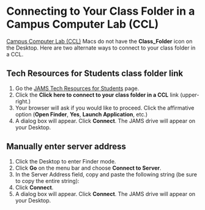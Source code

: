 # Connecting to Your Class Folder in a Campus Computer Lab \(CCL\)

[Campus Computer Lab \(CCL\)](https://uwm.edu/technology/ccls/) Macs do not have the **Class\_Folder** icon on the Desktop. Here are two alternate ways to connect to your class folder in a CCL.

## Tech Resources for Students class folder link

1. Go the [JAMS Tech Resources for Students](http://uwm.edu/journalism-advertising-media-studies/student-resources/tech-resources/) page. 
2. Click the **Click here to connect to your class folder in a CCL** link \(upper-right.\)
3. Your browser will ask if you would like to proceed. Click the affirmative option \(**Open Finder**, **Yes**, **Launch Application**, etc.\)
4. A dialog box will appear. Click **Connect**. The JAMS drive will appear on your Desktop.

## Manually enter server address

1. Click the Desktop to enter Finder mode.
2. Click **Go** on the menu bar and choose **Connect to Server**.
3. In the Server Address field, copy and paste the following string \(be sure to copy the entire string\): 
4. Click **Connect**.
5. A dialog box will appear. Click **Connect**. The JAMS drive will appear on your Desktop.

